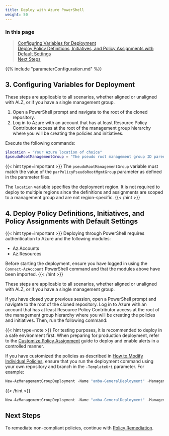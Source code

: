 ```yaml
---
title: Deploy with Azure PowerShell
weight: 50
---
```


### In this page

> [Configuring Variables for Deployment](../Deploy-with-Azure-PowerShell#3-configuring-variables-for-deployment) </br>
> [Deploy Policy Definitions, Initiatives, and Policy Assignments with Default Settings](../Deploy-with-Azure-PowerShell#4-deploy-policy-definitions-initiatives-and-policy-assignments-with-default-settings) </br>
> [Next Steps](../Deploy-with-Azure-PowerShell#next-steps) </br>

{{% include "parameterConfiguration.md" %}}

## 3. Configuring Variables for Deployment

These steps are applicable to all scenarios, whether aligned or unaligned with ALZ, or if you have a single management group.

1. Open a PowerShell prompt and navigate to the root of the cloned repository.
2. Log in to Azure with an account that has at least Resource Policy Contributor access at the root of the management group hierarchy where you will be creating the policies and initiatives.

Execute the following commands:

```powershell
$location = "Your Azure location of choice"
$pseudoRootManagementGroup = "The pseudo root management group ID parenting the identity, management, and connectivity management groups"
```

{{< hint type=important >}}
The `pseudoRootManagementGroup` variable must match the value of the `parPolicyPseudoRootMgmtGroup` parameter as defined in the parameter files.

The `location` variable specifies the deployment region. It is not required to deploy to multiple regions since the definitions and assignments are scoped to a management group and are not region-specific.
{{< /hint >}}

## 4. Deploy Policy Definitions, Initiatives, and Policy Assignments with Default Settings

{{< hint type=important >}}
Deploying through PowerShell requires authentication to Azure and the following modules:

- Az.Accounts
- Az.Resources

Before starting the deployment, ensure you have logged in using the `Connect-AzAccount` PowerShell command and that the modules above have been imported.
{{< /hint >}}

These steps are applicable to all scenarios, whether aligned or unaligned with ALZ, or if you have a single management group.

If you have closed your previous session, open a PowerShell prompt and navigate to the root of the cloned repository. Log in to Azure with an account that has at least Resource Policy Contributor access at the root of the management group hierarchy where you will be creating the policies and initiatives. Then, run the following command:

{{< hint type=note >}}
For testing purposes, it is recommended to deploy in a safe environment first. When preparing for production deployment, refer to the [Customize Policy Assignment](../Customize-Policy-Assignment) guide to deploy and enable alerts in a controlled manner.

If you have customized the policies as described in [How to Modify Individual Policies](../Introduction-to-deploying-the-ALZ-Pattern#how-to-modify-individual-policies), ensure that you run the deployment command using your own repository and branch in the `-TemplateUri` parameter. For example:

```powershell
New-AzManagementGroupDeployment -Name "amba-GeneralDeployment" -ManagementGroupId $pseudoRootManagementGroup -Location $location -TemplateUri "https://raw.githubusercontent.com/***YourGithubFork***/azure-monitor-baseline-alerts/***main or branchname***/patterns/alz/alzArm.json" -TemplateParameterFile ".\patterns\alz\alzArm.param.json"
```
{{< /hint >}}

```powershell
New-AzManagementGroupDeployment -Name "amba-GeneralDeployment" -ManagementGroupId $pseudoRootManagementGroup -Location $location -TemplateUri "https://raw.githubusercontent.com/Azure/azure-monitor-baseline-alerts/2025-03-03/patterns/alz/alzArm.json" -TemplateParameterFile ".\patterns\alz\alzArm.param.json"
```

## Next Steps

To remediate non-compliant policies, continue with [Policy Remediation](../Remediate-Policies).
